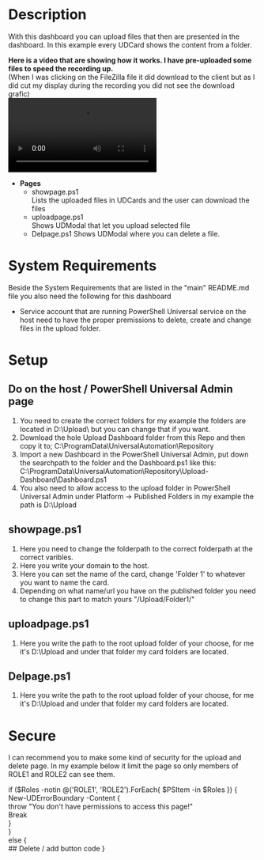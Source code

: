 

# Description
With this dashboard you can upload files that then are presented in the dashboard.
In this example every UDCard shows the content from a folder.

**Here is a video that are showing how it works. I have pre-uploaded some files to speed the recording up.**  
(When I was clicking on the FileZilla file it did download to the client but as I did cut my display during the recording you did not see the download grafic)  
![Demo Video](https://user-images.githubusercontent.com/76907327/129473665-9b0d21a6-419f-4add-b98c-489fff5b58bc.mp4)


* **Pages**
    - showpage.ps1  
    Lists the uploaded files in UDCards and the user can download the files
    - uploadpage.ps1  
    Shows UDModal that let you upload selected file
    - Delpage.ps1
    Shows UDModal where you can delete a file.

# System Requirements
Beside the System Requirements that are listed in the "main" README.md file you also need the following for this dashboard
* Service account that are running PowerShell Universal service on the host need to have the proper premissions to delete, create and change files in the upload folder.

# Setup
## Do on the host / PowerShell Universal Admin page
1. You need to create the correct folders for my example the folders are located in D:\Upload\ but you can change that if you want.
2. Download the hole Upload Dashboard folder from this Repo and then copy it to; C:\ProgramData\UniversalAutomation\Repository
3. Import a new Dashboard in the PowerShell Universal Admin, put down the searchpath to the folder and the Dashboard.ps1 like this: C:\ProgramData\UniversalAutomation\Repository\Upload-Dashboard\Dashboard.ps1
4. You also need to allow access to the upload folder in PowerShell Universal Admin under Platform -> Published Folders in my example the path is D:\Upload

## showpage.ps1  
1. Here you need to change the folderpath to the correct folderpath at the correct varibles.
2. Here you write your domain to the host.
3. Here you can set the name of the card, change 'Folder 1' to whatever you want to name the card.
4. Depending on what name/url you have on the published folder you need to change this part to match yours "/Upload/Folder1/"

## uploadpage.ps1
1. Here you write the path to the root upload folder of your choose, for me it's D:\Upload and under that folder my card folders are located.

## Delpage.ps1
1. Here you write the path to the root upload folder of your choose, for me it's D:\Upload and under that folder my card folders are located.

# Secure
I can recommend you to make some kind of security for the upload and delete page.
In my example below it limit the page so only members of ROLE1 and ROLE2 can see them.  

if ($Roles -notin @('ROLE1', 'ROLE2').ForEach{ $PSItem -in $Roles }) {  
    New-UDErrorBoundary -Content {  
        throw "You don't have permissions to access this page!"  
        Break  
    }  
}  
else {  
    ## Delete / add button code
}  
